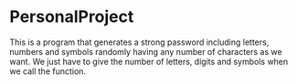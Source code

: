 # PersonalProject
This is a program that generates a strong password including letters, numbers and symbols randomly having any number of characters as we want.
We just have to give the number of letters, digits and symbols when we call the function.
